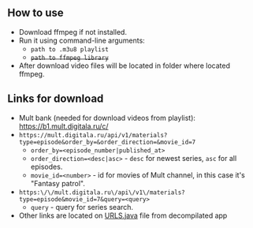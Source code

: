## How to use
* Download ffmpeg if not installed.
* Run it using command-line arguments: 
  * `path to .m3u8 playlist`
  * ~~`path to ffmpeg library`~~
* After download video files will be located in folder where located ffmpeg.
## Links for download
* Mult bank (needed for download videos from playlist): https://b1.mult.digitala.ru/c/
* `https://mult.digitala.ru/api/v1/materials?type=episode&order_by=&order_direction=&movie_id=7`
  * `order_by=<episode_number|published_at>` 
  * `order_direction=<desc|asc>` - `desc` for newest series, `asc` for all episodes.
  * `movie_id=<number>` - id for movies of Mult channel, in this case it's "Fantasy patrol".
* `https:\/\/mult.digitala.ru\/api\/v1\/materials?type=episode&movie_id=7&query=<query>`
  * `query` - query for series search.
* Other links are located on [URLS.java](https://pastebin.com/67SerUMV) file from decompilated app
